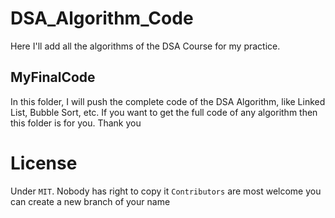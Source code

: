# DSA_Algorithm_Code

Here I'll add all the algorithms of the DSA Course for my practice.

## MyFinalCode 
In this folder, I will push the complete code of the DSA Algorithm, like Linked List, Bubble Sort, etc. If you want to get the full code of any algorithm then this folder is for you.
Thank you

# License
Under `MIT`. Nobody has right to copy it `Contributors` are most welcome you can create a new branch of your name
